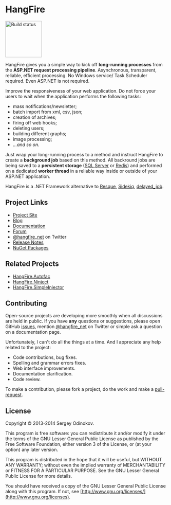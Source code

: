 HangFire 
=========

<a href="https://ci.appveyor.com/project/odinserj/hangfire">
	<img title="Build status" width="113" src="https://ci.appveyor.com/api/projects/status/qejwc7kshs1q75m4?retina=true" />
</a>

HangFire gives you a simple way to kick off **long-running processes** from the **ASP.NET request processing pipeline**. Asynchronous, transparent, reliable, efficient processing. No Windows service/ Task Scheduler required. Even ASP.NET is not required.

Improve the responsiveness of your web application. Do not force your users to wait when the application performs the following tasks:

- mass notifications/newsletter;
- batch import from xml, csv, json;
- creation of archives;
- firing off web hooks;
- deleting users;
- building different graphs;
- image processing;
- *…and so on.*

Just wrap your long-running process to a method and instruct HangFire to create a **background job** based on this method. All backround jobs are being saved to a **persistent storage** ([SQL Server](http://www.microsoft.com/sql‎) or [Redis](http://redis.io)) and performed on a dedicated **worker thread** in a reliable way inside or outside of your ASP.NET application.

HangFire is a .NET Framework alternative to [Resque](https://github.com/resque/resque), [Sidekiq](http://sidekiq.org), [delayed_job](https://github.com/collectiveidea/delayed_job). 

Project Links
--------------

* [Project Site](http://hangfire.io)
* [Blog](http://odinserj.net)
* [Documentation](http://docs.hangfire.io)
* [Forum](http://discuss.hangfire.io)
* [@hangfire_net](https://twitter.com/hangfire_net) on Twitter
* [Release Notes](https://github.com/odinserj/HangFire/releases)
* [NuGet Packages](https://www.nuget.org/packages?q=hangfire)

Related Projects
-----------------

* [HangFire.Autofac](https://github.com/odinserj/HangFire.Autofac)
* [HangFire.Ninject](https://github.com/odinserj/HangFire.Ninject)
* [HangFire.SimpleInjector](https://github.com/devmondo/HangFire.SimpleInjector)

Contributing
-------------

Open-source projects are developing more smoothly when all discussions are held in public. If you have **any** questions or suggestions, please open GitHub [issues](https://github.com/odinserj/HangFire/issues), mention [@hangfire_net](https://twitter.com/hangfire_net) on Twitter or simple ask a question on a documentation page.

Unfortunately, I can't do all the things at a time. And I appreciate any help related to the project:

* Code contributions, bug fixes.
* Spelling and grammar errors fixes.
* Web interface improvements.
* Documentation clarification.
* Code review.

To make a contribution, please fork a project, do the work and make a [pull-request](https://github.com/odinserj/HangFire/pulls).

License
--------

Copyright © 2013-2014 Sergey Odinokov.

This program is free software: you can redistribute it and/or modify
it under the terms of the GNU Lesser General Public License as published by
the Free Software Foundation, either version 3 of the License, or
(at your option) any later version.

This program is distributed in the hope that it will be useful,
but WITHOUT ANY WARRANTY; without even the implied warranty of
MERCHANTABILITY or FITNESS FOR A PARTICULAR PURPOSE.  See the
GNU Lesser General Public License for more details.

You should have received a copy of the GNU Lesser General Public License
along with this program.  If not, see [http://www.gnu.org/licenses/](http://www.gnu.org/licenses).
